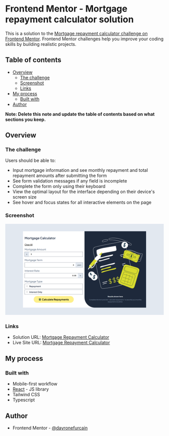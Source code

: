 # Frontend Mentor - Mortgage repayment calculator solution

This is a solution to the [Mortgage repayment calculator challenge on Frontend Mentor](https://www.frontendmentor.io/challenges/mortgage-repayment-calculator-Galx1LXK73). Frontend Mentor challenges help you improve your coding skills by building realistic projects.

## Table of contents

- [Overview](#overview)
  - [The challenge](#the-challenge)
  - [Screenshot](#screenshot)
  - [Links](#links)
- [My process](#my-process)
  - [Built with](#built-with)
- [Author](#author)

**Note: Delete this note and update the table of contents based on what sections you keep.**

## Overview

### The challenge

Users should be able to:

- Input mortgage information and see monthly repayment and total repayment amounts after submitting the form
- See form validation messages if any field is incomplete
- Complete the form only using their keyboard
- View the optimal layout for the interface depending on their device's screen size
- See hover and focus states for all interactive elements on the page

### Screenshot

![](./preview.png)

### Links

- Solution URL: [Mortgage Repayment Calculator](https://github.com/dayronfurcain/mortgage-repayment-calculator)
- Live Site URL: [Mortgage Repayment Calculator](https://wonderful-brioche-f72c22.netlify.app)

## My process

### Built with

- Mobile-first workflow
- [React](https://reactjs.org/) - JS library
- Tailwind CSS
- Typescript

## Author

- Frontend Mentor - [@dayronefurcain](https://www.frontendmentor.io/profile/dayronfurcain)
